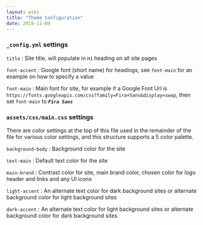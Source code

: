 ```yaml
---
layout: wiki
title: "Theme Configuration"
date: 2019-11-09
---
```


### `_config.yml` settings

`title`
: Site title, will populate in `H1` heading on all site pages

`font-accent`
: Google font (short name) for headings, see *`font-main`* for an example on how to specify a value 

`font-main`
: Main font for site, for example if a Google Font Url is `https://fonts.googleapis.com/css?family=Fira+Sans&display=swap`, then set `font-main` to ***`Fira Sans`***

### `assets/css/main.css` settings

There are color settings at the top of this file used in the remainder of the file for various color settings, and this structure supports a 5 color palette.

`background-body`
: Background color for the site

`text-main`
: Default text color for the site

`main-brand`
: Contrast color for site, main brand color, chosen color for logo header and links and any UI icons

`light-accent`
: An alternate text color for dark background sites or alternate background color for light background sites

`dark-accent`
: An alternate text color for light background sites or alternate background color for dark background sites
